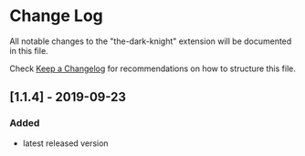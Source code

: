 # Change Log

All notable changes to the "the-dark-knight" extension will be documented in this file.

Check [Keep a Changelog](http://keepachangelog.com/) for recommendations on how to structure this file.

## [1.1.4] - 2019-09-23

### Added

- latest released version
